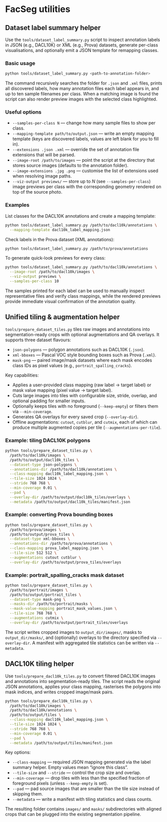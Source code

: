 # FacSeg utilities

## Dataset label summary helper

Use the `tools/dataset_label_summary.py` script to inspect annotation labels in
JSON (e.g., DACL10K) or XML (e.g., Prova) datasets, generate per-class
visualisations, and optionally emit a JSON template for remapping classes.

### Basic usage

```bash
python tools/dataset_label_summary.py <path-to-annotation-folder>
```

The command recursively searches the folder for `.json` and `.xml` files, prints
all discovered labels, how many annotation files each label appears in, and up
to ten sample filenames per class. When a matching image is found the script can
also render preview images with the selected class highlighted.

### Useful options

* `--samples-per-class N` &mdash; change how many sample files to show per class.
* `--mapping-template path/to/output.json` &mdash; write an empty mapping template
  (keys are discovered labels, values are left blank for you to fill in).
* `--extensions .json .xml` &mdash; override the set of annotation file extensions
  that will be parsed.
* `--image-root /path/to/images` &mdash; point the script at the directory that
  stores source images (defaults to the annotation folder).
* `--image-extensions .jpg .png` &mdash; customise the list of extensions used when
  resolving image paths.
* `--viz-output previews/` &mdash; store up to *N* (see `--samples-per-class`) image
  previews per class with the corresponding geometry rendered on top of the
  source photo.

### Examples

List classes for the DACL10K annotations and create a mapping template:

```bash
python tools/dataset_label_summary.py /path/to/dacl10k/annotations \
  --mapping-template dacl10k_label_mapping.json
```

Check labels in the Prova dataset (XML annotations):

```bash
python tools/dataset_label_summary.py /path/to/prova/annotations
```

To generate quick-look previews for every class:

```bash
python tools/dataset_label_summary.py /path/to/dacl10k/annotations \
  --image-root /path/to/dacl10k/images \
  --viz-output previews \
  --samples-per-class 10
```

The samples printed for each label can be used to manually inspect
representative files and verify class mappings, while the rendered previews
provide immediate visual confirmation of the annotation quality.

## Unified tiling & augmentation helper

`tools/prepare_dataset_tiles.py` tiles raw images and annotations into
segmentation-ready crops with optional augmentations and QA overlays. It
supports three dataset flavours:

* `json-polygons` &mdash; polygon annotations such as DACL10K (`.json`).
* `xml-bboxes` &mdash; Pascal VOC style bounding boxes such as Prova (`.xml`).
* `mask-png` &mdash; paired image/mask datasets where each mask encodes class IDs as
  pixel values (e.g., `portrait_spalling_cracks`).

Key capabilities:

* Applies a user-provided class mapping (raw label &rarr; target label) or mask
  value mapping (pixel value &rarr; target label).
* Cuts large images into tiles with configurable size, stride, overlap, and
  optional padding for smaller inputs.
* Optionally keeps tiles with no foreground (`--keep-empty`) or filters them via
  `--min-coverage`.
* Generates QA overlays for every saved crop (`--overlay-dir`).
* Offline augmentations: `cutout`, `cutblur`, and `cutmix`, each of which can
  produce multiple augmented copies per tile (`--augmentations-per-tile`).

### Example: tiling DACL10K polygons

```bash
python tools/prepare_dataset_tiles.py \
  /path/to/dacl10k/images \
  /path/to/output/dacl10k_tiles \
  --dataset-type json-polygons \
  --annotations-dir /path/to/dacl10k/annotations \
  --class-mapping dacl10k_label_mapping.json \
  --tile-size 1024 1024 \
  --stride 768 768 \
  --min-coverage 0.01 \
  --pad \
  --overlay-dir /path/to/output/dacl10k_tiles/overlays \
  --metadata /path/to/output/dacl10k_tiles/manifest.json
```

### Example: converting Prova bounding boxes

```bash
python tools/prepare_dataset_tiles.py \
  /path/to/prova/images \
  /path/to/output/prova_tiles \
  --dataset-type xml-bboxes \
  --annotations-dir /path/to/prova/annotations \
  --class-mapping prova_label_mapping.json \
  --tile-size 512 512 \
  --augmentations cutout cutblur \
  --overlay-dir /path/to/output/prova_tiles/overlays
```

### Example: portrait_spalling_cracks mask dataset

```bash
python tools/prepare_dataset_tiles.py \
  /path/to/portrait/images \
  /path/to/output/portrait_tiles \
  --dataset-type mask-png \
  --masks-dir /path/to/portrait/masks \
  --mask-value-mapping portrait_mask_values.json \
  --tile-size 768 768 \
  --augmentations cutmix \
  --overlay-dir /path/to/output/portrait_tiles/overlays
```

The script writes cropped images to `output_dir/images/`, masks to
`output_dir/masks/`, and (optionally) overlays to the directory specified via
`--overlay-dir`. A manifest with aggregated tile statistics can be written via
`--metadata`.

## DACL10K tiling helper

Use `tools/prepare_dacl10k_tiles.py` to convert filtered DACL10K images and
annotations into segmentation-ready tiles. The script reads the original JSON
annotations, applies your class mapping, rasterises the polygons into mask
indices, and writes cropped image/mask pairs.

```bash
python tools/prepare_dacl10k_tiles.py \
  /path/to/dacl10k/images \
  /path/to/dacl10k/annotations \
  /path/to/output/tiles \
  --class-mapping dacl10k_label_mapping.json \
  --tile-size 1024 1024 \
  --stride 768 768 \
  --min-coverage 0.01 \
  --pad \
  --metadata /path/to/output/tiles/manifest.json
```

Key options:

* `--class-mapping` — required JSON mapping generated via the label summary
  helper. Empty values mean “ignore this class”.
* `--tile-size` and `--stride` — control the crop size and overlap.
* `--min-coverage` — drop tiles with less than the specified fraction of
  foreground pixels (unless `--keep-empty` is set).
* `--pad` — pad source images that are smaller than the tile size instead of
  skipping them.
* `--metadata` — write a manifest with tiling statistics and class counts.

The resulting folder contains `images/` and `masks/` subdirectories with
aligned crops that can be plugged into the existing segmentation pipeline.
